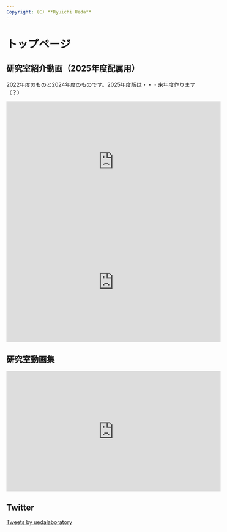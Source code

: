 ```yaml
---
Copyright: (C) **Ryuichi Ueda**
---
```



# トップページ

## 研究室紹介動画（2025年度配属用）

2022年度のものと2024年度のものです。2025年度版は・・・来年度作ります（？）

<iframe width="560" height="315" src="https://www.youtube.com/embed/qWLOf-6CyPM" title="YouTube video player" frameborder="0" allow="accelerometer; autoplay; clipboard-write; encrypted-media; gyroscope; picture-in-picture; web-share" referrerpolicy="strict-origin-when-cross-origin" allowfullscreen></iframe>

<iframe width="560" height="315" src="https://www.youtube.com/embed/15oS1CI0L0Y" title="YouTube video player" frameborder="0" allow="accelerometer; autoplay; clipboard-write; encrypted-media; gyroscope; picture-in-picture; web-share" allowfullscreen></iframe>

## 研究室動画集

<iframe width="560" height="315" src="https://www.youtube.com/embed/videoseries?list=PLbUh9y6MXvjd7ynLRpGEifbhdlS9QrMHO" frameborder="0" allow="accelerometer; autoplay; encrypted-media; gyroscope; picture-in-picture" allowfullscreen></iframe>

## Twitter

<a class="twitter-timeline" href="https://twitter.com/uedalaboratory?ref_src=twsrc%5Etfw">Tweets by uedalaboratory</a> <script async src="https://platform.twitter.com/widgets.js" charset="utf-8"></script>
